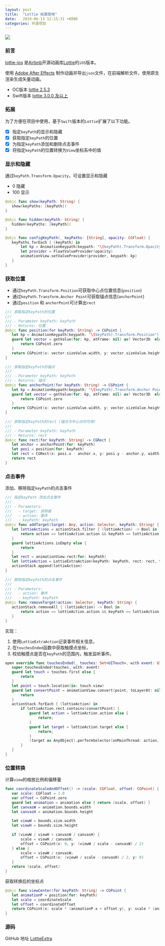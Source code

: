 ```yaml
---
layout: post
title:  "Lottie 拓展使用"
date:   2019-06-13 12:15:31 +0800
categories: 开源项目
---
```


![](http://yuqiangcoder.com/assets/postImages/ios/201906/lottie_demo.gif)

### 前言

[lottie-ios](https://github.com/airbnb/lottie-ios) 是[Airbnb](https://github.com/airbnb)开源动画库[Lottie](http://airbnb.io/lottie/#/)的`iOS`版本。

使用 [Adobe After Effects](https://www.adobe.com/cn/products/aftereffects.html) 制作动画并导出`json`文件，在前端解析文件，使用原生渲染生成矢量动画。

* OC版本 [lottie 2.5.3](https://github.com/airbnb/lottie-ios/releases/tag/2.5.3)
* Swift版本 [lottie 3.0.0 及以上](https://github.com/airbnb/lottie-ios/releases/tag/3.0.0)

### 拓展

为了方便在项目中使用，基于`Swift`版本的`Lottie`扩展了以下功能。

* [x] 指定`keyPath`的显示和隐藏
* [x] 获取指定`keyPath`的位置
* [x] 为指定`keyPath`添加和删除点击事件
* [x] 将指定`keyPath`的位置转换为`View`坐标系中的值

### 显示和隐藏

通过`keyPath.Transform.Opacity`，可设置显示和隐藏

* 0 隐藏
* 100 显示

```swift
@objc func show(keyPath: String) {
   show(keyPaths: [keyPath])
}

@objc func hidden(keyPath: String) {
   hidden(keyPaths: [keyPath])
}

@objc func configKeyPath(_ keyPaths: [String], opacity: CGFloat) {
   keyPaths.forEach { (keyPath) in
       let kp = AnimationKeypath(keypath: "\(keyPath).Transform.Opacity")
       let provider = FloatValueProvider(opacity)
       animationView.setValueProvider(provider, keypath: kp)
   }
}
```

### 获取位置

* 通过`keyPath.Transform.Position`可获取中心点位置信息(`position`)
* 通过`keyPath.Transform.Anchor Point`可获取锚点信息(`anchorPoint`)
* 通过`position` 和 `anchorPoint`可计算出`rect`

```swift
/// 获取指定keyPath的位置
///
/// - Parameter keyPath: keyPath
/// - Returns: 位置
@objc func position(for keyPath: String) -> CGPoint {
   let kp = AnimationKeypath(keypath: "\(keyPath).Transform.Position")
   guard let vector = getValue(for: kp, atFrame: nil) as? Vector3D  else {
       return CGPoint.zero
   }
   return CGPoint(x: vector.sizeValue.width, y: vector.sizeValue.height)
}
    
/// 获取指定keyPath的锚点
///
/// - Parameter keyPath: keyPath
/// - Returns: 锚点
@objc func anchorPoint(for keyPath: String) -> CGPoint {
   let kp = AnimationKeypath(keypath: "\(keyPath).Transform.Anchor Point")
   guard let vector = getValue(for: kp, atFrame: nil) as? Vector3D  else {
       return CGPoint.zero
   }
   return CGPoint(x: vector.sizeValue.width, y: vector.sizeValue.height)
}
    
/// 获取指定keyPath的rect (锚点为中心点时可用)
///
/// - Parameter keyPath: keyPath
/// - Returns: rect
@objc func rect(for keyPath: String) -> CGRect {
   let anchor = anchorPoint(for: keyPath)
   let posi = position(for: keyPath)
   let rect = CGRect(x: posi.x - anchor.x, y: posi.y - anchor.y, width: anchor.x * 2, height: anchor.y * 2)
   return rect
}
```

### 点击事件

添加、移除指定`keyPath`的点击事件

```swift
/// 指定keyPath 添加点击事件
///
/// - Parameters:
///   - target: 调用者
///   - action: 事件
///   - keyPath: keyPath
@objc func addTarget(target: Any, action: Selector, keyPath: String) {
   let lottieActions = actionStack.filter { (lottieAction) -> Bool in
       return action == lottieAction.action && keyPath == lottieAction.keyPath
   }
   guard lottieActions.isEmpty else {
       return
   }
   let rect = animationView.rect(for: keyPath)
   let lottieAction = LottieExtraAction(keyPath: keyPath, rect: rect, target: target, action: action)
   actionStack.append(lottieAction)
}
    
/// 移除指定keyPath的点击事件
///
/// - Parameters:
///   - action: 事件
///   - keyPath: keyPath
@objc func removeTarget(action: Selector, keyPath: String) {
   actionStack.removeAll { (lottieAction) -> Bool in
       return action == lottieAction.action && keyPath == lottieAction.keyPath
   }
}
```

实现：

1. 使用`LottieExtraAction`记录事件相关信息，
2. 在`touchesEnded`函数中获取触摸点坐标，
3. 校验触摸点是否在`keyPath`的范围内，触发监听事件。

```swift
open override func touchesEnded(_ touches: Set<UITouch>, with event: UIEvent?) {
   super.touchesEnded(touches, with: event)
   guard let touch = touches.first else {
       return
   }
   let point = touch.location(in: touch.view)
   guard let convertPoint = animationView.convert(point, toLayerAt: nil) else {
       return
   }
   actionStack.forEach { (lottieAction) in
       if lottieAction.rect.contains(convertPoint) {
           guard let action = lottieAction.action else {
               return;
           }
           guard let target = lottieAction.target else {
               return;
           }
           (target as AnyObject).performSelector(onMainThread: action, with: lottieAction, waitUntilDone: false)
       }
   }
}
```

### 位置转换

计算`view`的缩放比例和偏移量

```swift
func coordinateScaleAndOffset() -> (scale: CGFloat, offset: CGPoint) {
   var scale: CGFloat = 1.0
   var offset = CGPoint.zero
   guard let animation = animation else { return (scale, offset) }
   let canvasW = animation.bounds.width
   let canvasH = animation.bounds.height
   
   let viewW = bounds.size.width
   let viewH = bounds.size.height
   
   if (viewW / viewH > canvasW / canvasH) {
       scale = viewH / canvasH;
       offset = CGPoint(x: 0, y: (viewW / scale - canvasW) / 2)
   } else {
       scale = viewW / canvasW;
       offset = CGPoint(x: (viewH / scale - canvasH) / 2, y: 0)
   }
   return (scale, offset)
}
```

获取转换后的坐标点

```swift
@objc func viewCenter(for keyPath: String) -> CGPoint {
   let animationP = position(for: keyPath)
   let scale = coordinateScale
   let offset = coordinateOffset
   return CGPoint(x: scale * (animationP.x + offset.y), y: scale * (animationP.y + offset.x))
}
```

### 源码
GitHub 地址 [LottieExtra](https://github.com/YQqiang/LottieExtra)

[jekyll-docs]: https://jekyllrb.com/docs/home
[jekyll-gh]:   https://github.com/jekyll/jekyll
[jekyll-talk]: https://talk.jekyllrb.com/

